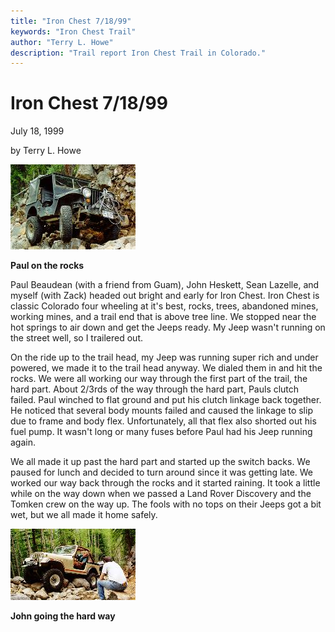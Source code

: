 ```yaml
---
title: "Iron Chest 7/18/99"
keywords: "Iron Chest Trail"
author: "Terry L. Howe"
description: "Trail report Iron Chest Trail in Colorado."
---
```


# Iron Chest 7/18/99

July 18, 1999

by Terry L. Howe

![Paul](ic990702.jpg)

**Paul on the rocks**

Paul Beaudean (with a friend from Guam), John Heskett, Sean Lazelle, and
myself (with Zack) headed out bright and early for Iron Chest.  Iron Chest
is classic Colorado four wheeling at it's best, rocks, trees, abandoned
mines, working mines, and a trail end that is above tree line.  We stopped
near the hot springs to air down and get the Jeeps ready.  My Jeep wasn't
running on the street well, so I trailered out.

On the ride up to the trail head, my Jeep was running super rich and under
powered, we made it to the trail head anyway.  We dialed them in and hit
the rocks.  We were all working our way through the first part of the trail,
the hard part.  About 2/3rds of the way through the hard part, Pauls clutch
failed.  Paul winched to flat ground and put his clutch linkage back together.
He noticed that several body mounts failed and caused the linkage to slip
due to frame and body flex.  Unfortunately, all that flex also shorted out
his fuel pump.  It wasn't long or many fuses before Paul had his Jeep running
again.

We all made it up past the hard part and started up the switch backs.  We
paused for lunch and decided to turn around since it was getting late.  We
worked our way back through the rocks and it started raining.  It took a little
while on the way down when we passed a Land Rover Discovery and the Tomken
crew on the way up.  The fools with no tops on their Jeeps got a bit wet,
but we all made it home safely.

![John](ic990701.jpg)

**John going the hard way**